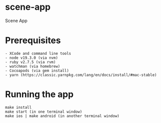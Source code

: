 # scene-app
Scene App

# Prerequisites
```
- XCode and command line tools
- node v19.3.0 (via nvm)
- ruby v2.7.5 (via rvm)
- watchman (via homebrew)
- Cocoapods (via gem install)
- yarn (https://classic.yarnpkg.com/lang/en/docs/install/#mac-stable)
```

# Running the app
```
make install
make start (in one terminal window)
make ios | make android (in another terminal window)
```
